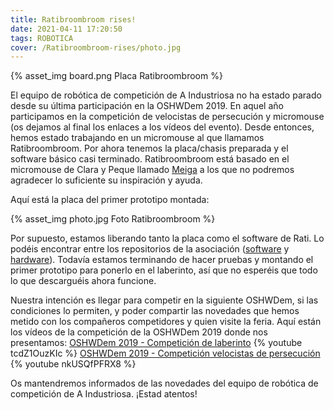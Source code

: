 ```yaml
---
title: Ratibroombroom rises!
date: 2021-04-11 17:20:50
tags: ROBOTICA
cover: /Ratibroombroom-rises/photo.jpg
---
```


{% asset_img board.png Placa Ratibroombroom %}


El equipo de robótica  de competición de A Industriosa no ha estado parado desde su última participación en la OSHWDem 2019. En aquel año participamos en la competición de velocistas de persecución y micromouse (os dejamos al final los enlaces a los vídeos del evento). Desde entonces, hemos estado trabajando en un micromouse al que llamamos Ratibroombroom. Por ahora tenemos la placa/chasis preparada y el software básico casi terminado. Ratibroombroom está basado en el micromouse de Clara y Peque llamado [Meiga](https://github.com/Bulebots/meiga) a los que no podremos agradecer lo suficiente su inspiración y ayuda.

Aquí está la placa del primer prototipo montada:

{% asset_img photo.jpg Foto Ratibroombroom %}

Por supuesto, estamos liberando tanto la placa como el software de Rati. Lo podéis encontrar entre los repositorios de la asociación ([software](https://github.com/aindustriosa/RatibroombroomSW) y [hardware](https://github.com/aindustriosa/Ratibroombroom)). Todavía estamos terminando de hacer pruebas y montando el primer prototipo para ponerlo en el laberinto, así que no esperéis que todo lo que descarguéis ahora funcione.


Nuestra intención es llegar para competir en la siguiente OSHWDem, si las condiciones lo permiten, y poder compartir las novedades que hemos metido con los compañeros competidores y quien visite la feria. Aquí están los vídeos de la competición de la OSHWDem 2019 donde nos presentamos:
[OSHWDem 2019 - Competición de laberinto](https://www.youtube.com/watch?v=tcdZ1OuzKIc)
{% youtube tcdZ1OuzKIc %}
[OSHWDem 2019 - Competición velocistas de persecución
](https://www.youtube.com/watch?v=nkUSQfPFRX8)
{% youtube nkUSQfPFRX8 %}

Os mantendremos informados de las novedades del equipo de robótica de competición de A Industriosa. ¡Estad atentos!



